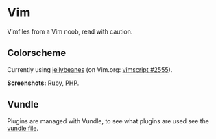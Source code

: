 # Vim

Vimfiles from a Vim noob, read with caution.

## Colorscheme

Currently using [jellybeanes][jellybeans-github] (on Vim.org: [vimscript #2555][jellybeans-vimscript]).

**Screenshots:** [Ruby][jellybeans-ruby], [PHP][jellybeans-php].

[jellybeans-vimscript]: http://www.vim.org/scripts/script.php?script_id=2555
[jellybeans-github]: https://github.com/nanotech/jellybeans.vim
[jellybeans-ruby]: http://nanotech.nanotechcorp.net/downloads/jellybeans-ruby.png
[jellybeans-php]: http://nanotech.nanotechcorp.net/downloads/jellybeans-php.png

## Vundle

Plugins are managed with Vundle, to see what plugins are used see the [vundle file][vundle].

[vundle]: https://github.com/twe4ked/dotfiles/blob/master/vim/vundle
